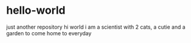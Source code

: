 # hello-world
just another repository
hi world i am a scientist with 2 cats, a cutie and a garden to come home to everyday

